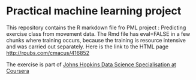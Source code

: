 # Practical machine learning project

This repository contains the R markdown file fro PML project : Predicting exercise class from movement data. The Rmd file has eval=FALSE in a few chunks where training occurs, because the training is resource intensive and was carried out separately.
Here is the link to the HTML page http://rpubs.com/cmacus/416852

The exercise is part of [Johns Hopkins Data Science Specialisation at Coursera](https://www.coursera.org/specializations/jhu-data-science)
